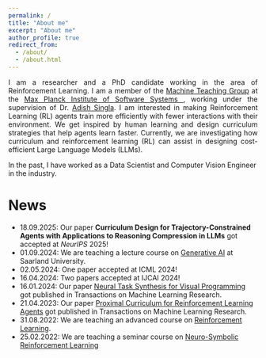 ```yaml
---
permalink: /
title: "About me"
excerpt: "About me"
author_profile: true
redirect_from: 
  - /about/
  - /about.html
---
```


<div align="justify">I am a researcher and a PhD candidate working in the area of Reinforcement Learning. I am a member of the  <a href="https://machineteaching.mpi-sws.org/index.html">Machine Teaching Group</a> at the <a href="https://www.mpi-sws.org/">Max Planck Institute of Software Systems </a>, working under the supervision of Dr. <a href="https://www.mpi-sws.org/people/adishs/">Adish Singla</a>. I am interested in making Reinforcement Learning (RL) agents train more efficiently with fewer interactions with their environment. We get inspired by human learning and design curriculum strategies that help agents learn faster. Currently, we are investigating how curriculum and reinforcement learning (RL) can assist in designing cost-efficient Large Language Models (LLMs). </div>

In the past, I have worked as a Data Scientist and Computer Vision Engineer in the industry.

News
======
- 18.09.2025: Our paper **Curriculum Design for Trajectory-Constrained Agents with Applications to Reasoning Compression in LLMs** got accepted at *NeurIPS* 2025!
- 01.09.2024: We are teaching a lecture course on [Generative AI](https://generative-ai.mpi-sws.org/course-genai-w24/index.html) at Saarland University.
- 02.05.2024: One paper accepted at ICML 2024!
- 16.04.2024: Two papers accepted at IJCAI 2024! 
- 16.01.2024: Our paper [Neural Task Synthesis for Visual Programming](https://twitter.com/TmlrPub/status/1750760534104850682) got published in Transactions on Machine Learning Research.
- 21.04.2023: Our paper [Proximal Curriculum for Reinforcement Learning Agents](https://twitter.com/TmlrPub/status/1649518923367194625?cxt=HHwWgoCx2ZSuouQtAAAA) got published in Transactions on Machine Learning Research. 
- 31.08.2022: We are teaching an advanced course on [Reinforcement Learning](https://machineteaching.mpi-sws.org/course-advanced-rl-w22.html).
- 25.02.2022: We are teaching a seminar course on [Neuro-Symbolic Reinforcement Learning](https://machineteaching.mpi-sws.org/course-neurosymbolicrl-s22.html)